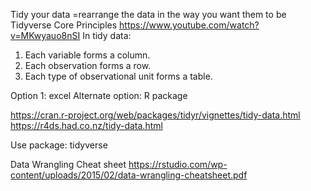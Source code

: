 
Tidy your data =rearrange the data in the way you want them to be 
Tidyverse Core Principles https://www.youtube.com/watch?v=MKwyauo8nSI
In tidy data:
1. Each variable forms a column.
2. Each observation forms a row.
3. Each type of observational unit forms a table.

Option 1: excel 
Alternate option: R package

https://cran.r-project.org/web/packages/tidyr/vignettes/tidy-data.html
https://r4ds.had.co.nz/tidy-data.html

Use package: tidyverse

Data Wrangling Cheat sheet 
https://rstudio.com/wp-content/uploads/2015/02/data-wrangling-cheatsheet.pdf
